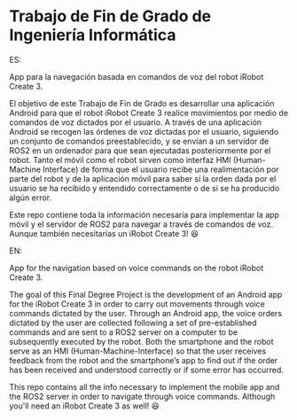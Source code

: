 # Trabajo de Fin de Grado de Ingeniería Informática
ES:

App para la navegación basada en comandos de voz del robot iRobot Create 3.

El objetivo de este Trabajo de Fin de Grado es desarrollar una aplicación Android para que el robot iRobot Create 3 realice movimientos por medio de comandos de voz dictados por el usuario. A través de una aplicación Android se recogen las órdenes de voz dictadas por el usuario, siguiendo un conjunto de comandos preestablecido, y se envían a un servidor de ROS2 en un ordenador para que sean ejecutadas posteriormente por el robot. Tanto el móvil como el robot sirven como interfaz HMI (Human-Machine Interface) de forma que el usuario recibe una realimentación por parte del robot y de la aplicación móvil para saber si la orden dada por el usuario se ha recibido y entendido correctamente o de si se ha producido algún error.

Este repo contiene toda la información necesaria para implementar la app móvil y el servidor de ROS2 para navegar a través de comandos de voz. Aunque también necesitarías un iRobot Create 3! 😆

EN:

App for the navigation based on voice commands on the robot iRobot Create 3.

The goal of this Final Degree Project is the development of an Android app for the iRobot Create 3 in order to carry out movements through voice commands dictated by the user. Through an Android app, the voice orders dictated by the user are collected following a set of pre-established commands and are sent to a ROS2 server on a computer to be subsequently executed by the robot. Both the smartphone and the robot serve as an HMI (Human-Machine-Interface) so that the user receives feedback from the robot and the smartphone’s app to find out if the order has been received and understood correctly or if some error has occurred.

This repo contains all the info necessary to implement the mobile app and the ROS2 server in order to navigate through voice commands. Although you'll need an iRobot Create 3 as well! 😆
